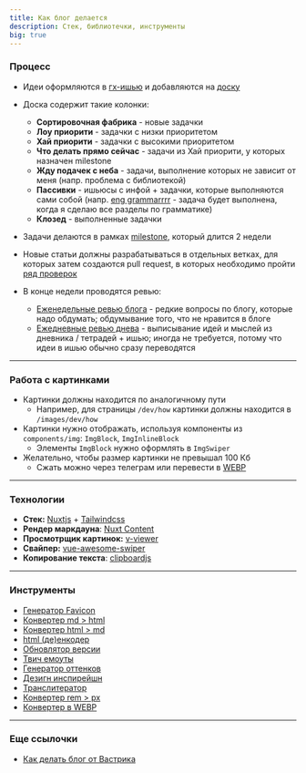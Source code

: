 ```yaml
---
title: Как блог делается
description: Стек, библиотечки, инструменты
big: true
---
```



### Процесс

- Идеи оформляются в [гх-ишью](https://github.com/potykion/potykion.github.io/issues) и добавляются на [доску](https://github.com/potykion/potykion.github.io/projects/1)
  
- Доска содержит такие колонки:
  - **Сортировочная фабрика** - новые задачки
  - **Лоу приорити** - задачки с низки приоритетом
  - **Хай приорити** - задачки с высокими приоритетом
  - **Что делать прямо сейчас** - задачи из Хай приорити, у которых назначен milestone
  - **Жду подачек с неба** - задачи, выполнение которых не зависит от меня (напр. проблема с библиотекой)
  - **Пассивки** - ишьюсы с инфой + задачки, которые выполняются сами собой (напр. [eng grammarrrr](https://github.com/potykion/potykion.github.io/issues/159) - задача будет выполнена, когда я сделаю все разделы по грамматике)
  - **Клозед** - выполненные задачки

- Задачи делаются в рамках [milestone](https://github.com/potykion/potykion.github.io/milestones), который длится 2 недели
- Новые статьи должны разрабатываться в отдельных ветках, для которых затем создаются pull request, в которых необходимо пройти [ряд проверок](https://github.com/potykion/potykion.github.io/blob/main/.github/pull_request_template.md)

- В конце недели проводятся ревью:
  - [Еженедельные ревью блога](https://github.com/potykion/potykion.github.io/issues/88) - редкие вопросы по блогу, которые надо обдумать; обдумывание того, что не нравится в блоге
  - [Ежедневные ревью днева](https://github.com/potykion/potykion.github.io/issues/90) - выписывание идей и мыслей из дневника / тетрадей + ишью; иногда не требуется, потому что идеи в ишью обычно сразу переводятся

---

### Работа с картинками

- Картинки должны находится по аналогичному пути
  - Например, для страницы `/dev/how` картинки должны находится в `/images/dev/how`
- Картинки нужно отображать, используя компоненты из `components/img`: `ImgBlock`, `ImgInlineBlock`
  - Элементы `ImgBlock` нужно оформлять в `ImgSwiper`
- Желательно, чтобы размер картинки не превышал 100 Кб
  - Сжать можно через телеграм или перевести в [WEBP](https://image.online-convert.com/convert-to-webp)

---


### Технологии

- **Стек:** [Nuxtjs](https://nuxtjs.org) + [Tailwindcss](https://tailwindcss.com/)
- **Рендер маркдауна**: [Nuxt Content](https://content.nuxtjs.org/)
- **Просмотрщик картинок:** [v-viewer](https://github.com/mirari/v-viewer)
- **Свайпер:** [vue-awesome-swiper](https://github.com/surmon-china/vue-awesome-swiper)
- **Копирование текста**: [clipboardjs](https://clipboardjs.com)

---


### Инструменты

- [Генератор Favicon](https://favicon.io/favicon-converter/) 
- [Конвертер md > html](https://markdown-it.github.io/) 
- [Конвертер html > md](https://www.browserling.com/tools/html-to-markdown) 
- [html (де)енкодер](https://mothereff.in/html-entities) 
- [Обновлятор версии](https://www.npmjs.com/package/version-bump-prompt)
- [Твич емоуты](https://www.streamscheme.com/resources/emotes-meaning-complete-list-monkas-pogchamp-omegalul-kappa/) 
- [Генератор оттенков](https://maketintsandshades.com/) 
- [Дезигн инспирейшн](https://dribbble.com/) 
- [Транслитератор](https://translit.ru/seo/) 
- [Конвертер rem > px](http://www.standardista.com/px-to-rem-conversion-if-root-font-size-is-16px/)
- [Конвертер в WEBP]()

---

### Еще ссылочки 

- [Как делать блог от Вастрика](https://vas3k.ru/notes/how_to_blog/)
